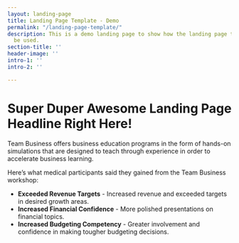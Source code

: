 ```yaml
---
layout: landing-page
title: Landing Page Template - Demo
permalink: "/landing-page-template/"
description: This is a demo landing page to show how the landing page template can
  be used.
section-title: ''
header-image: ''
intro-1: ''
intro-2: ''

---
```

# Super Duper Awesome Landing Page Headline Right Here!

Team Business offers business education programs in the form of hands-on simulations that are designed to teach through experience in order to accelerate business learning.

Here’s what medical participants said they gained from the Team Business workshop:

* **Exceeded Revenue Targets** - Increased revenue and exceeded targets in desired growth areas.
* **Increased Financial Confidence** - More polished presentations on financial topics.
* **Increased Budgeting Competency** - Greater involvement and confidence in making tougher budgeting decisions.